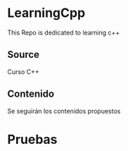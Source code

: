 # LearningCpp
This Repo is dedicated to learning c++

## Source
Curso C++

## Contenido
Se seguirán los contenidos propuestos

# Pruebas 